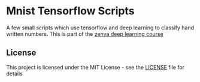 # Mnist Tensorflow Scripts

A few small scripts which use tensorflow and deep learning to classify hand written numbers. This is part of the [zenva deep learning course](https://academy.zenva.com/product/the-complete-artificial-neural-networks-developer-course/)

## License

This project is licensed under the MIT License - see the [LICENSE](LICENSE) file for details

